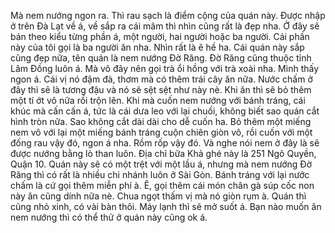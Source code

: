 Mà nem nướng ngon ra. Thì rau sạch là điểm cộng của quán này. Được nhập ở trên Đà Lạt về á, về sắp ra cái mâm thì nhìn cũng rất là đẹp nha. Ở đây sẽ bán theo kiểu từng phần á, một người, hai người hoặc ba người. Cái phần này của tôi gọi là ba người ăn nha. Nhìn rất là ê hề ha. Cái quán này sắp cũng đẹp nữa, tên quán là nem nướng Đờ Răng. Đờ Răng cũng thuộc tỉnh Lâm Đồng luôn á. Mà vô đây nên gọi trà ổi hồng với trà xoài nha. Mình thấy ngon á. Cái vị nó đậm đà, thơm mà có thêm trái cây ăn nữa. Nước chấm ở đây thì sẽ là tương đậu và nó sẽ sệt sệt như này nè. Khi ăn thì sẽ bỏ thêm một tí ớt vô nữa rồi trộn lên. Khi mà cuốn nem nướng với bánh tráng, cái khúc mà cấn cấn á, tức là cái dưa leo với lại chuối, không biết sao quán cắt hình tròn nữa. Sao không cắt dài dài cho dễ cuốn ha. Bỏ thêm một miếng nem vô với lại một miếng bánh tráng cuộn chiên giòn vô, rồi cuốn với một đống rau vậy đó, ngon á nha. Rồm rốp vậy đó. Và nghe nói nem ở đây là sẽ được nướng bằng lò than luôn. Địa chỉ bữa Khả ghé này là 251 Ngô Quyền, Quận 10. Quán này sẽ có một trệt với một lầu á, nhưng mà nem nướng Đờ Răng thì có rất là nhiều chi nhánh luôn ở Sài Gòn. Bánh tráng với lại nước chấm là cứ gọi thêm miễn phí à. Ê, gọi thêm cái món chân gà súp cốc non này ăn cũng dính nữa nè. Chua ngọt thấm vị mà nó giòn rụm à. Quán thì cũng nhỏ xinh, có vài bàn thôi. Máy lạnh thì sẽ mở suốt á. Bạn nào muốn ăn nem nướng thì có thể thử ở quán này cũng ok á.